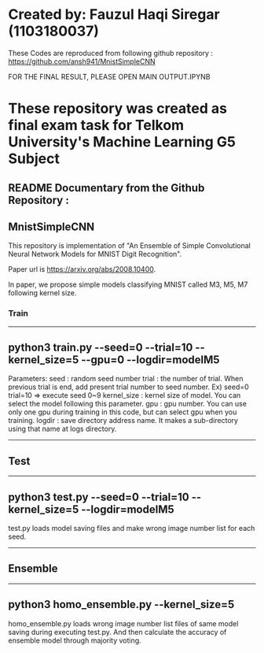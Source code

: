 Created by:
Fauzul Haqi Siregar (1103180037)
=============================================================

These Codes are reproduced from following github repository :
https://github.com/ansh941/MnistSimpleCNN

FOR THE FINAL RESULT, PLEASE OPEN MAIN OUTPUT.IPYNB

These repository was created as final exam task for 
Telkom University's Machine Learning G5 Subject
=============================================================

README Documentary from the Github Repository :
--------------
MnistSimpleCNN
--------------

This repository is implementation of "An Ensemble of Simple Convolutional Neural Network Models for MNIST Digit Recognition".

Paper url is https://arxiv.org/abs/2008.10400.

In paper, we propose simple models classifying MNIST called M3, M5, M7 following kernel size.

### Train

-----------------------------------------------------------------------------
python3 train.py --seed=0 --trial=10 --kernel_size=5 --gpu=0 --logdir=modelM5
-----------------------------------------------------------------------------

Parameters:
seed : random seed number
trial : the number of trial. When previous trial is end, add present trial number to seed number.
Ex) seed=0 trial=10 ⇒ execute seed 0~9
kernel_size : kernel size of model. You can select the model following this parameter.
gpu : gpu number. You can use only one gpu during training in this code, but can select gpu when you training.
logdir : save directory address name. It makes a sub-directory using that name at logs directory.

----
Test
----

---------------------------------------------------------------------
python3 test.py  --seed=0 --trial=10 --kernel_size=5 --logdir=modelM5
---------------------------------------------------------------------

test.py loads model saving files and make wrong image number list for each seed.

--------
Ensemble
--------

----------------------------------------
python3 homo_ensemble.py --kernel_size=5
----------------------------------------

homo_ensemble.py loads wrong image number list files of same model saving during executing test.py. And then calculate the accuracy of ensemble model through majority voting.

